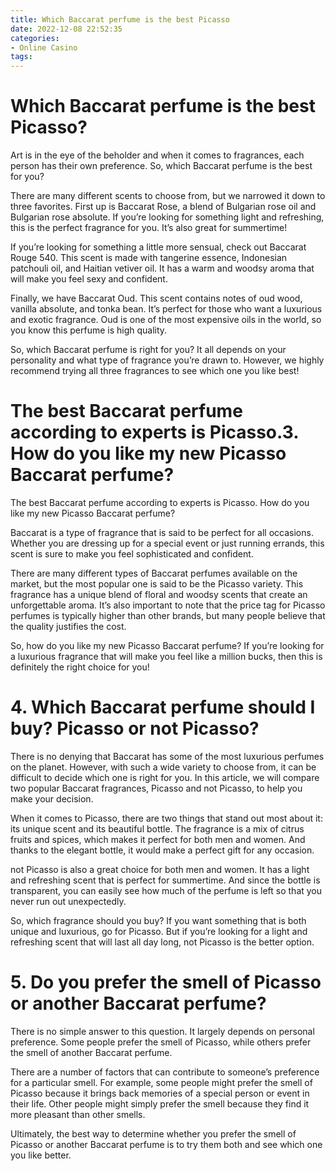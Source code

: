 ```yaml
---
title: Which Baccarat perfume is the best Picasso
date: 2022-12-08 22:52:35
categories:
- Online Casino
tags:
---
```



#  Which Baccarat perfume is the best Picasso?

Art is in the eye of the beholder and when it comes to fragrances, each person has their own preference. So, which Baccarat perfume is the best for you?

There are many different scents to choose from, but we narrowed it down to three favorites. First up is Baccarat Rose, a blend of Bulgarian rose oil and Bulgarian rose absolute. If you’re looking for something light and refreshing, this is the perfect fragrance for you. It’s also great for summertime!

If you’re looking for something a little more sensual, check out Baccarat Rouge 540. This scent is made with tangerine essence, Indonesian patchouli oil, and Haitian vetiver oil. It has a warm and woodsy aroma that will make you feel sexy and confident.

Finally, we have Baccarat Oud. This scent contains notes of oud wood, vanilla absolute, and tonka bean. It’s perfect for those who want a luxurious and exotic fragrance. Oud is one of the most expensive oils in the world, so you know this perfume is high quality.

So, which Baccarat perfume is right for you? It all depends on your personality and what type of fragrance you’re drawn to. However, we highly recommend trying all three fragrances to see which one you like best!

#  The best Baccarat perfume according to experts is Picasso.3. How do you like my new Picasso Baccarat perfume?

The best Baccarat perfume according to experts is Picasso. How do you like my new Picasso Baccarat perfume?

Baccarat is a type of fragrance that is said to be perfect for all occasions. Whether you are dressing up for a special event or just running errands, this scent is sure to make you feel sophisticated and confident.

There are many different types of Baccarat perfumes available on the market, but the most popular one is said to be the Picasso variety. This fragrance has a unique blend of floral and woodsy scents that create an unforgettable aroma. It’s also important to note that the price tag for Picasso perfumes is typically higher than other brands, but many people believe that the quality justifies the cost.

So, how do you like my new Picasso Baccarat perfume? If you’re looking for a luxurious fragrance that will make you feel like a million bucks, then this is definitely the right choice for you!

# 4. Which Baccarat perfume should I buy? Picasso or not Picasso?

There is no denying that Baccarat has some of the most luxurious perfumes on the planet. However, with such a wide variety to choose from, it can be difficult to decide which one is right for you. In this article, we will compare two popular Baccarat fragrances, Picasso and not Picasso, to help you make your decision.

When it comes to Picasso, there are two things that stand out most about it: its unique scent and its beautiful bottle. The fragrance is a mix of citrus fruits and spices, which makes it perfect for both men and women. And thanks to the elegant bottle, it would make a perfect gift for any occasion.

not Picasso is also a great choice for both men and women. It has a light and refreshing scent that is perfect for summertime. And since the bottle is transparent, you can easily see how much of the perfume is left so that you never run out unexpectedly.

So, which fragrance should you buy? If you want something that is both unique and luxurious, go for Picasso. But if you’re looking for a light and refreshing scent that will last all day long, not Picasso is the better option.

# 5. Do you prefer the smell of Picasso or another Baccarat perfume?

There is no simple answer to this question. It largely depends on personal preference. Some people prefer the smell of Picasso, while others prefer the smell of another Baccarat perfume.

There are a number of factors that can contribute to someone’s preference for a particular smell. For example, some people might prefer the smell of Picasso because it brings back memories of a special person or event in their life. Other people might simply prefer the smell because they find it more pleasant than other smells.

Ultimately, the best way to determine whether you prefer the smell of Picasso or another Baccarat perfume is to try them both and see which one you like better.